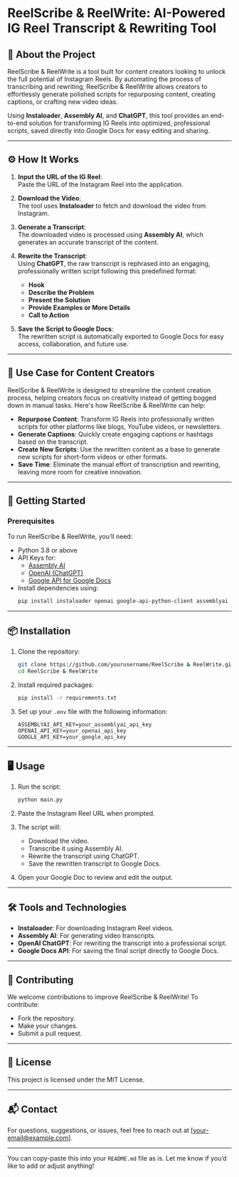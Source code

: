 # ReelScribe & ReelWrite: AI-Powered IG Reel Transcript & Rewriting Tool

## 📖 About the Project
ReelScribe & ReelWrite is a tool built for content creators looking to unlock the full potential of Instagram Reels. By automating the process of transcribing and rewriting, ReelScribe & ReelWrite allows creators to effortlessly generate polished scripts for repurposing content, creating captions, or crafting new video ideas. 

Using **Instaloader**, **Assembly AI**, and **ChatGPT**, this tool provides an end-to-end solution for transforming IG Reels into optimized, professional scripts, saved directly into Google Docs for easy editing and sharing.

---

## ⚙️ How It Works

1. **Input the URL of the IG Reel**:  
   Paste the URL of the Instagram Reel into the application.

2. **Download the Video**:  
   The tool uses **Instaloader** to fetch and download the video from Instagram.

3. **Generate a Transcript**:  
   The downloaded video is processed using **Assembly AI**, which generates an accurate transcript of the content.

4. **Rewrite the Transcript**:  
   Using **ChatGPT**, the raw transcript is rephrased into an engaging, professionally written script following this predefined format:
   - **Hook**
   - **Describe the Problem**
   - **Present the Solution**
   - **Provide Examples or More Details**
   - **Call to Action**

5. **Save the Script to Google Docs**:  
   The rewritten script is automatically exported to Google Docs for easy access, collaboration, and future use.

---

## 🎯 Use Case for Content Creators

ReelScribe & ReelWrite is designed to streamline the content creation process, helping creators focus on creativity instead of getting bogged down in manual tasks. Here's how ReelScribe & ReelWrite can help:

- **Repurpose Content**: Transform IG Reels into professionally written scripts for other platforms like blogs, YouTube videos, or newsletters.
- **Generate Captions**: Quickly create engaging captions or hashtags based on the transcript.
- **Create New Scripts**: Use the rewritten content as a base to generate new scripts for short-form videos or other formats.
- **Save Time**: Eliminate the manual effort of transcription and rewriting, leaving more room for creative innovation.

---

## 🚀 Getting Started

### Prerequisites
To run ReelScribe & ReelWrite, you’ll need:
- Python 3.8 or above
- API Keys for:
  - [Assembly AI](https://www.assemblyai.com/)
  - [OpenAI (ChatGPT)](https://platform.openai.com/signup/)
  - [Google API for Google Docs](https://console.cloud.google.com/)
- Install dependencies using:
  ```bash
  pip install instaloader openai google-api-python-client assemblyai
  ```

---

## 📦 Installation

1. Clone the repository:
   ```bash
   git clone https://github.com/yourusername/ReelScribe & ReelWrite.git
   cd ReelScribe & ReelWrite
   ```

2. Install required packages:
   ```bash
   pip install -r requirements.txt
   ```

3. Set up your `.env` file with the following information:
   ```
   ASSEMBLYAI_API_KEY=your_assemblyai_api_key
   OPENAI_API_KEY=your_openai_api_key
   GOOGLE_API_KEY=your_google_api_key
   ```

---

## 🖥️ Usage

1. Run the script:
   ```bash
   python main.py
   ```

2. Paste the Instagram Reel URL when prompted.

3. The script will:
   - Download the video.
   - Transcribe it using Assembly AI.
   - Rewrite the transcript using ChatGPT.
   - Save the rewritten transcript to Google Docs.

4. Open your Google Doc to review and edit the output.

---

## 🛠️ Tools and Technologies

- **Instaloader**: For downloading Instagram Reel videos.
- **Assembly AI**: For generating video transcripts.
- **OpenAI ChatGPT**: For rewriting the transcript into a professional script.
- **Google Docs API**: For saving the final script directly to Google Docs.

---

## 🤝 Contributing

We welcome contributions to improve ReelScribe & ReelWrite! To contribute:
- Fork the repository.
- Make your changes.
- Submit a pull request.

---

## 📝 License

This project is licensed under the MIT License.

---

## 📬 Contact

For questions, suggestions, or issues, feel free to reach out at [your-email@example.com].

---

You can copy-paste this into your `README.md` file as is. Let me know if you’d like to add or adjust anything!
